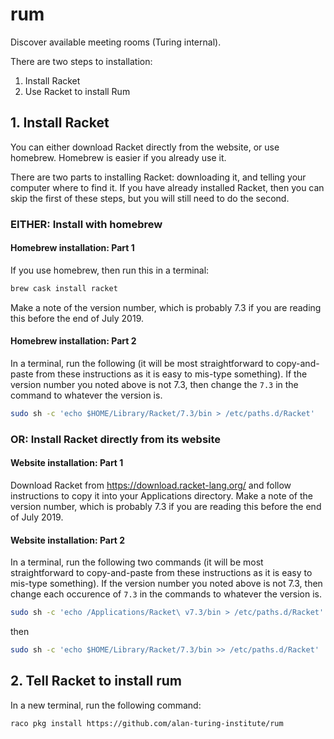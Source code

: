 # rum

Discover available meeting rooms (Turing internal).

There are two steps to installation:

1. Install Racket
2. Use Racket to install Rum

## 1. Install Racket

You can either download Racket directly from the website, or use
homebrew. Homebrew is easier if you already use it.

There are two parts to installing Racket: downloading it, and telling your
computer where to find it. If you have already installed Racket, then you can
skip the first of these steps, but you will still need to do the second.

### EITHER: Install with homebrew 

#### Homebrew installation: Part 1

If you use homebrew, then run this in a terminal: 
```sh
brew cask install racket
```

Make a note of the version number, which is probably 7.3 if you are reading this
before the end of July 2019.

#### Homebrew installation: Part 2

In a terminal, run the following (it will be most straightforward to
copy-and-paste from these instructions as it is easy to mis-type something). If
the version number you noted above is not 7.3, then change the `7.3` in the
command to whatever the version is.

```sh
sudo sh -c 'echo $HOME/Library/Racket/7.3/bin > /etc/paths.d/Racket'
```

### OR: Install Racket directly from its website

#### Website installation: Part 1

Download Racket from https://download.racket-lang.org/ and follow instructions
to copy it into your Applications directory. Make a note of the version number,
which is probably 7.3 if you are reading this before the end of July 2019.

#### Website installation: Part 2

In a terminal, run the following two commands (it will be most straightforward
to copy-and-paste from these instructions as it is easy to mis-type
something). If the version number you noted above is not 7.3, then change each
occurence of `7.3` in the commands to whatever the version is.

```sh
sudo sh -c 'echo /Applications/Racket\ v7.3/bin > /etc/paths.d/Racket'
```
then
```sh
sudo sh -c 'echo $HOME/Library/Racket/7.3/bin >> /etc/paths.d/Racket'
```


## 2. Tell Racket to install rum

In a new terminal, run the following command:

```sh
raco pkg install https://github.com/alan-turing-institute/rum
```


